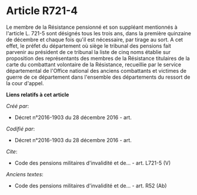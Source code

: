 # Article R721-4

Le membre de la Résistance pensionné et son suppléant mentionnés à l'article L. 721-5 sont désignés tous les trois ans, dans
la première quinzaine de décembre et chaque fois qu'il est nécessaire, par tirage au sort. A cet effet, le préfet du
département où siège le tribunal des pensions fait parvenir au président de ce tribunal la liste de cinq noms établie sur
proposition des représentants des membres de la Résistance titulaires de la carte du combattant volontaire de la Résistance,
recueillie par le service départemental de l'Office national des anciens combattants et victimes de guerre de ce département
dans l'ensemble des départements du ressort de la cour d'appel.

**Liens relatifs à cet article**

_Créé par_:

  - Décret n°2016-1903 du 28 décembre 2016 - art.

_Codifié par_:

  - Décret n°2016-1903 du 28 décembre 2016 - art.

_Cite_:

  - Code des pensions militaires d'invalidité et de... - art. L721-5 (V)

_Anciens textes_:

  - Code des pensions militaires d'invalidité et de... - art. R52 (Ab)
